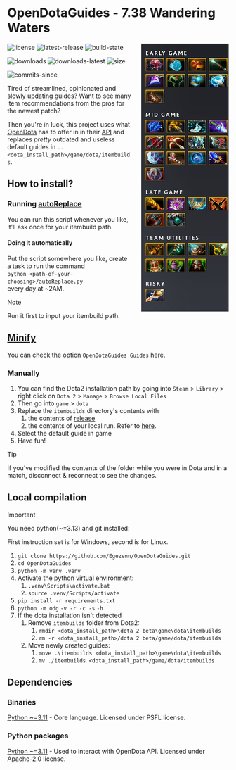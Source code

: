 # OpenDotaGuides - 7.38 Wandering Waters

<img alt="Windranger guide" style="padding-left:20px;" align="right" src="assets/image.png">

![license](https://img.shields.io/github/license/Egezenn/OpenDotaGuides?style=for-the-badge)
![latest-release](https://img.shields.io/github/v/release/Egezenn/OpenDotaGuides?style=for-the-badge)
![build-state](https://img.shields.io/github/actions/workflow/status/Egezenn/OpenDotaGuides/release.yml?style=for-the-badge)

![downloads](https://img.shields.io/github/downloads/Egezenn/OpenDotaGuides/total?style=for-the-badge)
![downloads-latest](https://img.shields.io/github/downloads/Egezenn/OpenDotaGuides/latest/total?style=for-the-badge)
![size](https://img.shields.io/github/repo-size/Egezenn/OpenDotaGuides?style=for-the-badge)

![commits-since](https://img.shields.io/github/commits-since/Egezenn/OpenDotaGuides/latest?style=for-the-badge)

Tired of streamlined, opinionated and slowly updating guides? Want to see many item recommendations from the pros for the newest patch?

Then you're in luck, this project uses what [OpenDota](https://www.opendota.com) has to offer in in their [API](https://docs.opendota.com) and replaces *pretty* outdated and useless default guides in `..<dota_install_path>/game/dota/itembuilds`.

## How to install?

### Running [autoReplace](scripts/autoReplace.py)

You can run this script whenever you like, it'll ask once for your itembuild path.

#### Doing it automatically

Put the script somewhere you like, create a task to run the command  
`python <path-of-your-choosing>/autoReplace.py`  
every day at ~2AM.  
> [!NOTE]
> Run it first to input your itembuild path.

## [Minify](https://github.com/Egezenn/dota2-minify)

You can check the option `OpenDotaGuides Guides` here.

### Manually

1. You can find the Dota2 installation path by going into `Steam` \> `Library` \> right click on `Dota 2` \> `Manage` \> `Browse Local Files`
2. Then go into `game` \> `dota`
3. Replace the `itembuilds` directory's contents with
    1. the contents of [release](https://github.com/Egezenn/OpenDotaGuides/releases/latest)
    2. the contents of your local run. Refer to [here](#local-compilation).
4. Select the default guide in game
5. Have fun!

> [!TIP]
> If you've modified the contents of the folder while you were in Dota and in a match, disconnect & reconnect to see the changes.

## Local compilation

> [!IMPORTANT]
> You need python(~=3.13) and git installed:

First instruction set is for Windows, second is for Linux.

1. `git clone https://github.com/Egezenn/OpenDotaGuides.git`
2. `cd OpenDotaGuides`
3. `python -m venv .venv`
4. Activate the python virtual environment:
   1. `.venv\Scripts\activate.bat`
   2. `source .venv/Scripts/activate`
5. `pip install -r requirements.txt`
6. `python -m odg` `-v -r -c -s` `-h`
7. If the dota installation isn't detected
    1. Remove `itembuilds` folder from Dota2:
        1. `rmdir <dota_install_path>\dota 2 beta\game\dota\itembuilds`
        2. `rm -r <dota_install_path>/dota 2 beta/game/dota/itembuilds`
    2. Move newly created guides:
        1. `move .\itembuilds <dota_install_path>\game\dota\itembuilds`
        2. `mv ./itembuilds <dota_install_path>/game/dota/itembuilds`

## Dependencies

### Binaries

[Python ~=3.11](https://www.python.org/) - Core language. Licensed under PSFL license.

### Python packages

[Python ~=3.11](https://www.python.org/) - Used to interact with OpenDota API. Licensed under Apache-2.0 license.
